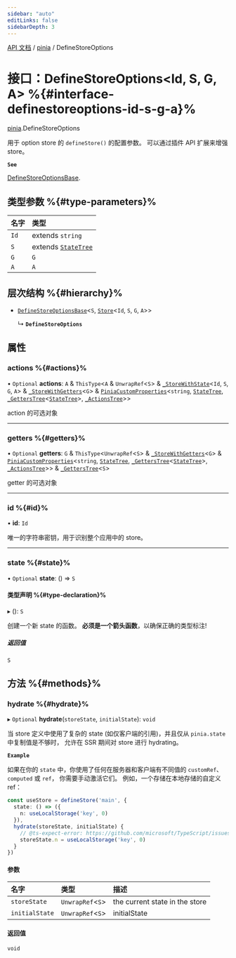 ```yaml
---
sidebar: "auto"
editLinks: false
sidebarDepth: 3
---
```


[API 文档](../index.md) / [pinia](../modules/pinia.md) / DefineStoreOptions

# 接口：DefineStoreOptions<Id, S, G, A\> %{#interface-definestoreoptions-id-s-g-a}%

[pinia](../modules/pinia.md).DefineStoreOptions

用于 option store 的 `defineStore()` 的配置参数。
可以通过插件 API 扩展来增强 store。

**`See`**

[DefineStoreOptionsBase](pinia.DefineStoreOptionsBase.md).

## 类型参数 %{#type-parameters}%

| 名字 | 类型 |
| :------ | :------ |
| `Id` | extends `string` |
| `S` | extends [`StateTree`](../modules/pinia.md#statetree) |
| `G` | `G` |
| `A` | `A` |

## 层次结构 %{#hierarchy}%

- [`DefineStoreOptionsBase`](pinia.DefineStoreOptionsBase.md)<`S`, [`Store`](../modules/pinia.md#store)<`Id`, `S`, `G`, `A`\>\>

  ↳ **`DefineStoreOptions`**

## 属性

### actions %{#actions}%

• `Optional` **actions**: `A` & `ThisType`<`A` & `UnwrapRef`<`S`\> & [`_StoreWithState`](pinia._StoreWithState.md)<`Id`, `S`, `G`, `A`\> & [`_StoreWithGetters`](../modules/pinia.md#_storewithgetters)<`G`\> & [`PiniaCustomProperties`](pinia.PiniaCustomProperties.md)<`string`, [`StateTree`](../modules/pinia.md#statetree), [`_GettersTree`](../modules/pinia.md#_getterstree)<[`StateTree`](../modules/pinia.md#statetree)\>, [`_ActionsTree`](../modules/pinia.md#_actionstree)\>\>

action 的可选对象

___

### getters %{#getters}%

• `Optional` **getters**: `G` & `ThisType`<`UnwrapRef`<`S`\> & [`_StoreWithGetters`](../modules/pinia.md#_storewithgetters)<`G`\> & [`PiniaCustomProperties`](pinia.PiniaCustomProperties.md)<`string`, [`StateTree`](../modules/pinia.md#statetree), [`_GettersTree`](../modules/pinia.md#_getterstree)<[`StateTree`](../modules/pinia.md#statetree)\>, [`_ActionsTree`](../modules/pinia.md#_actionstree)\>\> & [`_GettersTree`](../modules/pinia.md#_getterstree)<`S`\>

getter 的可选对象

___

### id %{#id}%

• **id**: `Id`

唯一的字符串密钥，用于识别整个应用中的 store。

___

### state %{#state}%

• `Optional` **state**: () => `S`

#### 类型声明 %{#type-declaration}%

▸ (): `S`

创建一个新 state 的函数。
**必须是一个箭头函数**，以确保正确的类型标注!

##### 返回值

`S`

## 方法 %{#methods}%

### hydrate %{#hydrate}%

▸ `Optional` **hydrate**(`storeState`, `initialState`): `void`

当 store 定义中使用了复杂的 state (如仅客户端的引用)，并且仅从 `pinia.state` 中复制值是不够时，
允许在 SSR 期间对 store 进行 hydrating。

**`Example`**

如果在你的 `state` 中，你使用了任何在服务器和客户端有不同值的 `customRef`、`computed` 或 `ref`，
你需要手动激活它们。
例如，一个存储在本地存储的自定义 ref：

```ts
const useStore = defineStore('main', {
  state: () => ({
    n: useLocalStorage('key', 0)
  }),
  hydrate(storeState, initialState) {
    // @ts-expect-error: https://github.com/microsoft/TypeScript/issues/43826
    storeState.n = useLocalStorage('key', 0)
  }
})
```

#### 参数

| 名字 | 类型 | 描述 |
| :------ | :------ | :------ |
| `storeState` | `UnwrapRef`<`S`\> | the current state in the store |
| `initialState` | `UnwrapRef`<`S`\> | initialState |

#### 返回值

`void`
